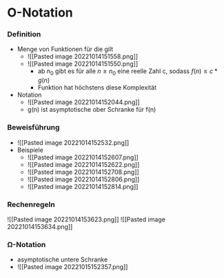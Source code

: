 # O-Notation
### Definition
+ Menge von Funktionen für die gilt
	+ ![[Pasted image 20221014151558.png]]
	+ ![[Pasted image 20221014151550.png]]
		+ ab $n_0$ gibt es für alle $n≥n_0$ eine reelle Zahl c, sodass $f(n)≤c*g(n)$
		+ Funktion hat höchstens diese Komplexität
+ Notation
	+ ![[Pasted image 20221014152044.png]]
	+ g(n) ist asymptotische ober Schranke für f(n)

### Beweisführung
+ ![[Pasted image 20221014152532.png]]
+ Beispiele
	+ ![[Pasted image 20221014152607.png]]
	+ ![[Pasted image 20221014152622.png]]
	+ ![[Pasted image 20221014152708.png]]
	+ ![[Pasted image 20221014152806.png]]
	+ ![[Pasted image 20221014152814.png]]

### Rechenregeln
![[Pasted image 20221014153623.png]]
![[Pasted image 20221014153634.png]]

### Ω-Notation
+ asymptotische untere Schranke
+ ![[Pasted image 20221015152357.png]]